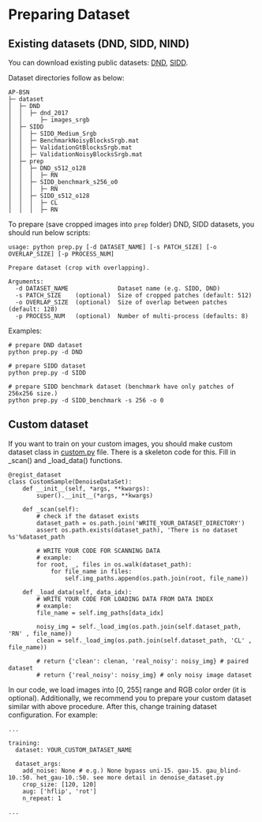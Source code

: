 # Preparing Dataset

## Existing datasets (DND, SIDD, NIND)

You can download existing public datasets: [DND](https://noise.visinf.tu-darmstadt.de/), [SIDD](https://www.eecs.yorku.ca/~kamel/sidd/).

Dataset directories follow as below:

```
AP-BSN
├─ dataset
│  ├─ DND
│  │  ├─ dnd_2017
│  │     ├─ images_srgb
│  ├─ SIDD
│  │  ├─ SIDD_Medium_Srgb
│  │  ├─ BenchmarkNoisyBlocksSrgb.mat
│  │  ├─ ValidationGtBlocksSrgb.mat
│  │  ├─ ValidationNoisyBlocksSrgb.mat
│  ├─ prep
│  │  ├─ DND_s512_o128
│  │  │  ├─ RN
│  │  ├─ SIDD_benchmark_s256_o0
│  │  │  ├─ RN
│  │  ├─ SIDD_s512_o128
│  │  │  ├─ CL
│  │  │  ├─ RN
```

To prepare (save cropped images into `prep` folder) DND, SIDD datasets, you should run below scripts:  

```
usage: python prep.py [-d DATASET_NAME] [-s PATCH_SIZE] [-o OVERLAP_SIZE] [-p PROCESS_NUM] 

Prepare dataset (crop with overlapping).

Arguments:      
  -d DATASET_NAME              Dataset name (e.g. SIDD, DND)
  -s PATCH_SIZE    (optional)  Size of cropped patches (default: 512)
  -o OVERLAP_SIZE  (optional)  Size of overlap between patches (default: 128)
  -p PROCESS_NUM   (optional)  Number of multi-process (defaults: 8)
```

Examples:
```
# prepare DND dataset
python prep.py -d DND

# prepare SIDD dataset
python prep.py -d SIDD

# prepare SIDD benchmark dataset (benchmark have only patches of 256x256 size.)
python prep.py -d SIDD_benchmark -s 256 -o 0
```

## Custom dataset

If you want to train on your custom images, you should make custom dataset class in [custom.py](./custom.py) file. There is a skeleton code for this. Fill in _scan() and _load_data() functions.  

```
@regist_dataset
class CustomSample(DenoiseDataSet):
    def __init__(self, *args, **kwargs):
        super().__init__(*args, **kwargs)

    def _scan(self):
        # check if the dataset exists
        dataset_path = os.path.join('WRITE_YOUR_DATASET_DIRECTORY')
        assert os.path.exists(dataset_path), 'There is no dataset %s'%dataset_path

        # WRITE YOUR CODE FOR SCANNING DATA
        # example:
        for root, _, files in os.walk(dataset_path):
            for file_name in files:
                self.img_paths.append(os.path.join(root, file_name))

    def _load_data(self, data_idx):
        # WRITE YOUR CODE FOR LOADING DATA FROM DATA INDEX
        # example:
        file_name = self.img_paths[data_idx]

        noisy_img = self._load_img(os.path.join(self.dataset_path, 'RN' , file_name))
        clean = self._load_img(os.path.join(self.dataset_path, 'CL' , file_name))

        # return {'clean': clenan, 'real_noisy': noisy_img} # paired dataset
        # return {'real_noisy': noisy_img} # only noisy image dataset
```
In our code, we load images into [0, 255] range and RGB color order (it is optional). Additionally, we recommend you to prepare your custom dataset similar with above procedure. After this, change training dataset configuration. For example:

```
...

training:
  dataset: YOUR_CUSTOM_DATASET_NAME

  dataset_args:
    add_noise: None # e.g.) None bypass uni-15. gau-15. gau_blind-10.:50. het_gau-10.:50. see more detail in denoise_dataset.py
    crop_size: [120, 120]
    aug: ['hflip', 'rot']
    n_repeat: 1

...
```



